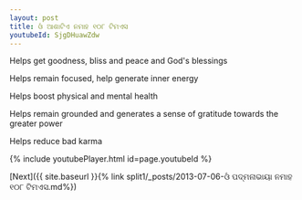 ```yaml
---
layout: post
title: ଓଁ ଆଶାଟିଏ ନମାହ ୧୦୮ ଟିମଏସ
youtubeId: SjgDHuawZdw
---
```

 
 
Helps get goodness, bliss and peace and God's blessings
 
Helps remain focused, help generate inner energy 
 
Helps boost physical and mental health 
 
Helps remain grounded and generates a sense of gratitude towards the greater power 
 
Helps reduce bad karma
 
 
 
 


{% include youtubePlayer.html id=page.youtubeId %}
 
[Next]({{ site.baseurl }}{% link  split1/_posts/2013-07-06-ଓଁ ପଦ୍ମନାଭାୟା ନମାହ ୧୦୮ ଟିମଏସ.md%})
 
